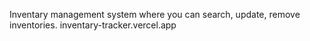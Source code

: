 Inventary management system where you can search, update, remove inventories.
 inventary-tracker.vercel.app 
